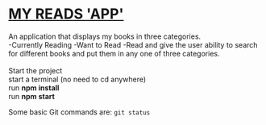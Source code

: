 # [MY READS 'APP'](https://khalednassar500.github.io/my-reads)
An application that displays my books in three categories.<br />
 -Currently Reading
 -Want to Read
 -Read
and give the user ability to search for different books and put them in any one of three categories.<br />
<br />
Start the project<br />
start a terminal (no need to cd anywhere)<br />
run __npm install__<br />
run __npm start__<br />

Some basic Git commands are:
``` git status ```

